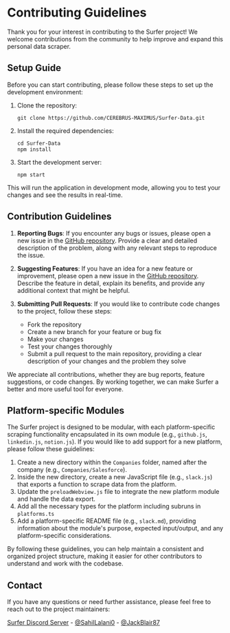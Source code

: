 # Contributing Guidelines

Thank you for your interest in contributing to the Surfer project! We welcome contributions from the community to help improve and expand this personal data scraper.

## Setup Guide

Before you can start contributing, please follow these steps to set up the development environment:

1. Clone the repository:
   ```
   git clone https://github.com/CEREBRUS-MAXIMUS/Surfer-Data.git
   ```

2. Install the required dependencies:
   ```
   cd Surfer-Data
   npm install
   ```

3. Start the development server:
   ```
   npm start
   ```

This will run the application in development mode, allowing you to test your changes and see the results in real-time.

## Contribution Guidelines

1. **Reporting Bugs**: If you encounter any bugs or issues, please open a new issue in the [GitHub repository](https://github.com/CEREBRUS-MAXIMUS/Surfer-Data/issues/new?labels=bug&template=bug-report---.md). Provide a clear and detailed description of the problem, along with any relevant steps to reproduce the issue.

2. **Suggesting Features**: If you have an idea for a new feature or improvement, please open a new issue in the [GitHub repository](https://github.com/CEREBRUS-MAXIMUS/Surfer-Data/issues/new?labels=enhancement&template=feature-request---.md). Describe the feature in detail, explain its benefits, and provide any additional context that might be helpful.

3. **Submitting Pull Requests**: If you would like to contribute code changes to the project, follow these steps:
   - Fork the repository
   - Create a new branch for your feature or bug fix
   - Make your changes
   - Test your changes thoroughly
   - Submit a pull request to the main repository, providing a clear description of your changes and the problem they solve

We appreciate all contributions, whether they are bug reports, feature suggestions, or code changes. By working together, we can make Surfer a better and more useful tool for everyone.

## Platform-specific Modules

The Surfer project is designed to be modular, with each platform-specific scraping functionality encapsulated in its own module (e.g., `github.js`, `linkedin.js`, `notion.js`). If you would like to add support for a new platform, please follow these guidelines:

1. Create a new directory within the `Companies` folder, named after the company (e.g., `Companies/Salesforce`).
2. Inside the new directory, create a new JavaScript file (e.g., `slack.js`) that exports a function to scrape data from the platform.
3. Update the `preloadWebview.js` file to integrate the new platform module and handle the data export.
4. Add all the necessary types for the platform including subruns in `platforms.ts`
5. Add a platform-specific README file (e.g., `slack.md`), providing information about the module's purpose, expected input/output, and any platform-specific considerations.

By following these guidelines, you can help maintain a consistent and organized project structure, making it easier for other contributors to understand and work with the codebase.

## Contact
If you have any questions or need further assistance, please feel free to reach out to the project maintainers:

[Surfer Discord Server](https://discord.gg/Tjg7pjcFNP) - [@SahilLalani0](https://x.com/SahilLalani0) - [@JackBlair87](https://x.com/JackBlair87)